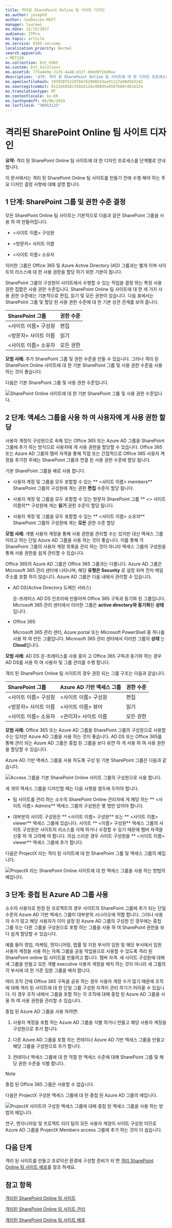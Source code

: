 ```yaml
---
title: 격리된 SharePoint Online 팀 사이트 디자인
ms.author: josephd
author: JoeDavies-MSFT
manager: laurawi
ms.date: 12/15/2017
audience: ITPro
ms.topic: article
ms.service: O365-seccomp
localization_priority: Normal
search.appverid:
- MET150
ms.collection: Ent_O365
ms.custom: Ent_Solutions
ms.assetid: 775a4e9e-3135-4a48-b32f-bbdd9f2bd0aa
description: '요약: 격리 된 SharePoint Online 팀 사이트에 대 한 디자인 프로세스를 단계별로 안내 합니다.'
ms.openlocfilehash: 19f030f5210fb6742098543ae91117a90d583242
ms.sourcegitcommit: 6122eb026c558a5126c40845e656fbb0c40cb32a
ms.translationtype: MT
ms.contentlocale: ko-KR
ms.lasthandoff: 08/06/2019
ms.locfileid: "36053125"
---
```

# <a name="design-an-isolated-sharepoint-online-team-site"></a>격리된 SharePoint Online 팀 사이트 디자인

 **요약:** 격리 된 SharePoint Online 팀 사이트에 대 한 디자인 프로세스를 단계별로 안내 합니다.
  
이 문서에서는 격리 된 SharePoint Online 팀 사이트를 만들기 전에 수행 해야 하는 주요 디자인 결정 사항에 대해 설명 합니다.
  
## <a name="phase-1-determine-your-sharepoint-groups-and-permission-levels"></a>1 단계: SharePoint 그룹 및 권한 수준 결정

모든 SharePoint Online 팀 사이트는 기본적으로 다음과 같은 SharePoint 그룹을 사용 하 여 만들어집니다.
  
- \<사이트 이름> 구성원
    
- \<방문자> 사이트 이름
    
- \<사이트 이름> 소유자
    
이러한 그룹은 Office 365 및 Azure Active Directory (AD) 그룹과는 별개 이며 사이트의 리소스에 대 한 사용 권한을 할당 하기 위한 기본이 됩니다.
  
SharePoint 그룹의 구성원이 사이트에서 수행할 수 있는 작업을 결정 하는 특정 사용 권한 집합은 사용 권한 수준입니다. SharePoint Online 팀 사이트에 대 한 세 가지 사용 권한 수준에는 기본적으로 편집, 읽기 및 모든 권한이 있습니다. 다음 표에서는 SharePoint 그룹 및 할당 된 사용 권한 수준에 대 한 기본 상관 관계를 보여 줍니다.
  
|**SharePoint 그룹**|**권한 수준**|
|:-----|:-----|
|\<사이트 이름> 구성원  <br/> |편집  <br/> |
|\<방문자> 사이트 이름  <br/> |읽기  <br/> |
|\<사이트 이름> 소유자  <br/> |모든 권한  <br/> |
   
 **모범 사례:** 추가 SharePoint 그룹 및 권한 수준을 만들 수 있습니다. 그러나 격리 된 SharePoint Online 사이트에 대 한 기본 SharePoint 그룹 및 사용 권한 수준을 사용 하는 것이 좋습니다.
  
다음은 기본 SharePoint 그룹 및 사용 권한 수준입니다.
  
![SharePoint Online 사이트에 대 한 기본 SharePoint 그룹 및 사용 권한 수준입니다.](media/3f892ab4-6479-42f0-a505-1ba0ef94b9c6.png)
  
## <a name="phase-2-assign-permissions-to-users-with-access-groups"></a>2 단계: 액세스 그룹을 사용 하 여 사용자에 게 사용 권한 할당

사용자 계정이 구성원으로 속해 있는 Office 365 또는 Azure AD 그룹을 SharePoint 그룹에 추가 하는 방식으로 사용자에 게 사용 권한을 할당할 수 있습니다. Office 365 또는 Azure AD 그룹의 멤버 자격을 통해 직접 또는 간접적으로 Office 365 사용자 계정을 추가한 후에는 SharePoint 그룹과 연결 된 사용 권한 수준에 할당 됩니다.
  
기본 SharePoint 그룹을 예로 사용 합니다.
  
- 사용자 계정 및 그룹을 모두 포함할 수 있는 ** \<사이트 이름> members** SharePoint 그룹의 구성원에 게는 권한 **편집** 수준이 할당 됩니다.
    
- 사용자 계정 및 그룹을 모두 포함할 수 있는 방문자 SharePoint 그룹 ** \<> 사이트 이름의** 구성원에 게는 **읽기** 권한 수준이 할당 됩니다.
    
- 사용자 계정 및 그룹을 모두 포함할 수 있는 ** \<사이트 이름> 소유자** SharePoint 그룹의 구성원에 게는 **모든** 권한 수준 할당
    
 **모범 사례:** 개별 사용자 계정을 통해 사용 권한을 관리할 수는 있지만 대신 액세스 그룹 이라고 하는 단일 Azure AD 그룹을 사용 하는 것이 좋습니다. 이를 통해 각 SharePoint 그룹의 사용자 계정 목록을 관리 하는 것이 아니라 액세스 그룹의 구성원을 통해 사용 권한을 쉽게 관리할 수 있습니다.
  
Office 365의 Azure AD 그룹은 Office 365 그룹과는 다릅니다. Azure AD 그룹은 Microsoft 365 관리 센터에 나타나며, 해당 **유형은** **Security** 로 설정 되며 전자 메일 주소를 포함 하지 않습니다. Azure AD 그룹은 다음 내에서 관리할 수 있습니다.
  
- AD DS(Active Directory 도메인 서비스)
    
    온-프레미스 AD DS 인프라에 만들어져 Office 365 구독과 동기화 된 그룹입니다. Microsoft 365 관리 센터에서 이러한 그룹은 **active directory와 동기화**된 **상태** 입니다.
    
- Office 365
    
    Microsoft 365 관리 센터, Azure portal 또는 Microsoft PowerShell 중 하나를 사용 하 여 만든 그룹입니다. Microsoft 365 관리 센터에서 이러한 그룹의 **상태** 는 **Cloud**입니다.
    
 **모범 사례:** AD DS 온-프레미스를 사용 중이 고 Office 365 구독과 동기화 하는 경우 AD DS를 사용 하 여 사용자 및 그룹 관리를 수행 합니다.
  
격리 된 SharePoint Online 팀 사이트의 경우 권장 되는 그룹 구조는 다음과 같습니다.
  
|**SharePoint 그룹**|**Azure AD 기반 액세스 그룹**|**권한 수준**|
|:-----|:-----|:-----|
|\<사이트 이름> 구성원  <br/> |\<사이트 이름> 구성원  <br/> |편집  <br/> |
|\<방문자> 사이트 이름  <br/> |\<사이트 이름> 뷰어  <br/> |읽기  <br/> |
|\<사이트 이름> 소유자  <br/> |\<관리자> 사이트 이름  <br/> |모든 권한  <br/> |
   
 **모범 사례:** Office 365 또는 Azure AD 그룹을 SharePoint 그룹의 구성원으로 사용할 수는 있지만 Azure AD 그룹을 사용 하는 것이 좋습니다. AD DS 또는 Office 365를 통해 관리 되는 Azure AD 그룹은 중첩 된 그룹을 보다 유연 하 게 사용 하 여 사용 권한을 할당할 수 있습니다.
  
Azure AD 기반 액세스 그룹을 사용 하도록 구성 된 기본 SharePoint 그룹은 다음과 같습니다.
  
![Access 그룹을 기본 SharePoint Online 사이트 그룹의 구성원으로 사용 합니다.](media/50a76328-ae69-483e-9029-ac4e7357b5ef.png)
  
세 개의 액세스 그룹을 디자인할 때는 다음 사항을 염두에 두어야 합니다.
  
- 팀 사이트를 관리 하는 소수의 SharePoint Online 관리자에 게 해당 하는 ** \<사이트 이름> Admins** 액세스 그룹의 구성원은 몇 명만 있어야 합니다.
    
- 대부분의 사이트 구성원은 ** \<사이트 이름> 구성원** 또는 ** \<사이트 이름> viewer** 액세스 그룹에 있습니다. 사이트 ** \<이름> 구성원** 액세스 그룹의 사이트 구성원은 사이트의 리소스를 삭제 하거나 수정할 수 있기 때문에 멤버 자격을 신중 하 게 고려해 야 합니다. 의심 스러운 경우 사이트 구성원을 ** \<사이트 이름> viewer** 액세스 그룹에 추가 합니다.
    
다음은 ProjectX 라는 격리 된 사이트에 대 한 SharePoint 그룹 및 액세스 그룹의 예입니다.
  
![ProjectX 라는 SharePoint Online 사이트에 대 한 액세스 그룹을 사용 하는 방법의 예입니다.](media/13afe542-9ffd-4671-9f48-210a0e2a502a.png)
  
## <a name="phase-3-use-nested-azure-ad-groups"></a>3 단계: 중첩 된 Azure AD 그룹 사용

소수의 사용자로 한정 된 프로젝트의 경우 사이트의 SharePoint 그룹에 추가 되는 단일 수준의 Azure AD 기반 액세스 그룹이 대부분의 시나리오에 적합 합니다. 그러나 사용자 수가 많고 해당 사용자가 이미 설정 된 Azure AD 그룹의 구성원 인 경우에는 중첩 그룹 또는 다른 그룹을 구성원으로 포함 하는 그룹을 사용 하 여 SharePoint 권한을 보다 쉽게 할당할 수 있습니다.
  
예를 들어 영업, 마케팅, 엔지니어링, 법률 및 지원 부서의 임원 및 해당 부서에서 임원 사용자 계정을 사용 하는 자체 그룹을 공동 작업용으로 사용할 수 있도록 격리 된 SharePoint online 팀 사이트를 만들려고 합니다. 멤버 자격. 새 사이트 구성원에 대해 새 그룹을 만들고 모든 개별 executive 사용자 계정을 배치 하는 것이 아니라 새 그룹의 각 부서에 대 한 기존 임원 그룹을 배치 합니다.
  
 여러 조직 간에 Office 365 구독을 공유 하는 경우 사용자 계정 수가 많기 때문에 조직에 대해 격리 된 사이트에 대 한 단일 그룹 구성원 자격이 관리 하기가 어려울 수 있습니다. 이 경우 조직 내에서 그룹을 포함 하는 각 조직에 대해 중첩 된 Azure AD 그룹을 사용 하 여 사용 권한을 관리할 수 있습니다.
  
중첩 된 Azure AD 그룹을 사용 하려면:
  
1. 사용자 계정을 포함 하는 Azure AD 그룹을 식별 하거나 만들고 해당 사용자 계정을 구성원으로 추가 합니다.
    
2. 다른 Azure AD 그룹을 포함 하는 컨테이너 Azure AD 기반 액세스 그룹을 만들고 해당 그룹을 구성원으로 추가 합니다.
    
3.  컨테이너 액세스 그룹에 대 한 적절 한 액세스 수준에 대해 SharePoint 그룹 및 해당 권한 수준을 식별 합니다.
    
> [!NOTE]
> 중첩 된 Office 365 그룹은 사용할 수 없습니다. 
  
다음은 ProjectX 구성원 액세스 그룹에 대 한 중첩 된 Azure AD 그룹의 예입니다.
  
![ProjectX 사이트의 구성원 액세스 그룹에 대해 중첩 된 액세스 그룹을 사용 하는 방법의 예입니다.](media/2abca710-bf9e-4ce8-9bcd-a8e128264fb1.png)
  
연구, 엔지니어링 및 프로젝트 리더 팀의 모든 사용자 계정이 사이트 구성원 이므로 Azure AD 그룹을 ProjectX Members access 그룹에 추가 하는 것이 더 쉽습니다.
  
## <a name="next-step"></a>다음 단계

격리 된 사이트를 만들고 프로덕션 환경에 구성할 준비가 되 면 [격리 SharePoint Online 팀 사이트 배포](deploy-an-isolated-sharepoint-online-team-site.md)를 참조 하세요.
  
## <a name="see-also"></a>참고 항목

[격리된 SharePoint Online 팀 사이트](isolated-sharepoint-online-team-sites.md)
  
[격리된 SharePoint Online 팀 사이트 관리](manage-an-isolated-sharepoint-online-team-site.md)

[격리된 SharePoint Online 팀 사이트 배포](deploy-an-isolated-sharepoint-online-team-site.md)



